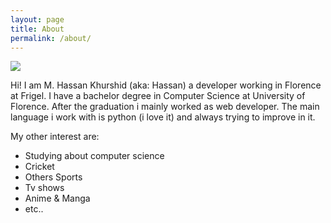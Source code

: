 ```yaml
---
layout: page
title: About
permalink: /about/
---
```


<img class="col one right" src="/{{site.profile_pic}}">

Hi! I am M. Hassan Khurshid (aka: Hassan) a developer working in Florence
at Frigel. I have a bachelor degree in Computer Science at
University of Florence. After the graduation i mainly worked as web developer.
The main language i work with is python (i love it) and always trying to
improve in it.

My other interest are:

  - Studying about computer science
  - Cricket
  - Others Sports
  - Tv shows
  - Anime & Manga
  - etc..
